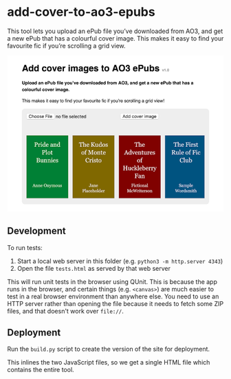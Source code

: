 # add-cover-to-ao3-epubs

This tool lets you upload an ePub file you’ve downloaded from AO3, and get a new ePub that has a colourful cover image.
This makes it easy to find your favourite fic if you’re scrolling a grid view.

<img src="screenshot.png">

## Development

To run tests:

1.  Start a local web server in this folder (e.g. `python3 -m http.server 4343`)
2.  Open the file `tests.html` as served by that web server

This will run unit tests in the browser using QUnit.
This is because the app runs in the browser, and certain things (e.g. `<canvas>`) are much easier to test in a real browser environment than anywhere else.
You need to use an HTTP server rather than opening the file because it needs to fetch some ZIP files, and that doesn't work over `file://`.

## Deployment

Run the `build.py` script to create the version of the site for deployment.

This inlines the two JavaScript files, so we get a single HTML file which contains the entire tool.
